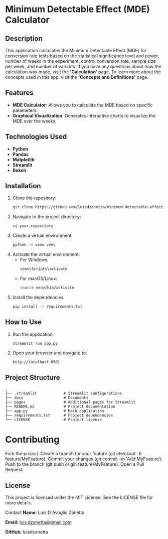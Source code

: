 # Minimum Detectable Effect (MDE) Calculator

## Description

This application calculates the Minimum Detectable Effect (MDE) for conversion rate tests based on the statistical significance level and power, number of weeks in the experiment, control conversion rate, sample size per week, and number of variants. If you have any questions about how the calculation was made, visit the **'Calculation'** page. To learn more about the concepts used in this app, visit the **'Concepts and Definitions'** page.

## Features

- **MDE Calculator**: Allows you to calculate the MDE based on specific parameters.
- **Graphical Visualization**: Generates interactive charts to visualize the MDE over the weeks.

## Technologies Used

- **Python**
- **Pandas**
- **Matplotlib**
- **Streamlit**
- **Bokeh**

## Installation

1. Clone the repository:
    ```bash
    git clone https://github.com/luisdzanetta/minimum-detectable-effect-calculator.git
    ```
2. Navigate to the project directory:
    ```bash
    cd your-repository
    ```
3. Create a virtual environment:
    ```bash
    python -m venv venv
    ```
4. Activate the virtual environment:
    - For Windows:
        ```bash
        venv\Scripts\activate
        ```
    - For macOS/Linux:
        ```bash
        source venv/bin/activate
        ```
5. Install the dependencies:
    ```bash
    pip install -r requirements.txt
    ```

## How to Use

1. Run the application:
    ```bash
    streamlit run app.py
    ```
2. Open your browser and navigate to:
    ```
    http://localhost:8501
    ```

## Project Structure

```plaintext
.
├── .streamlit            # Streamlit configurations
├── docs                  # Documents
├── pages                 # Additional pages for Streamlit
├── README.md             # Project documentation
├── app.py                # Main application
├── requirements.txt      # Project dependencies
└── LICENSE               # Project license

```

# Contributing
Fork the project.
Create a branch for your feature (git checkout -b feature/MyFeature).
Commit your changes (git commit -m 'Add MyFeature').
Push to the branch (git push origin feature/MyFeature).
Open a Pull Request.

## License
This project is licensed under the MIT License. See the LICENSE file for more details.

Contact
**Name:** Luís D`Avoglio Zanetta

**Email:** luis.dzanetta@gmail.com

**GitHub:** luisdzanetta




